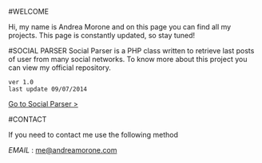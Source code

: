 #WELCOME

Hi, my name is Andrea Morone and on this page you can find all my projects. This page is constantly updated, so  stay tuned!

#SOCIAL PARSER
Social Parser is a PHP class written to retrieve last posts of user from many social networks.
To know more about this project you can view my official repository.

	ver 1.0 
	last update 09/07/2014

[Go to Social Parser >](# "Got to Social Parser")

	
#CONTACT

If you need to contact me use the following method

*EMAIL* : [me@andreamorone.com](mailto:me@andreamorone.com "me@andreamorone.com")

